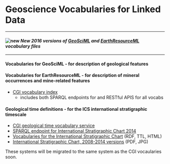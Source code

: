 # Geoscience Vocabularies for Linked Data

---

####  ![new](http://www.geosciml.com/theme/img/new.gif) *New 2016 versions of [GeoSciML](http://resource.geosciml.org/vocabulary/cgi/2016/) and [EarthResourceML](http://resource.geosciml.org/vocabulary/earthresourceml/2016/) vocabulary files*

---

#### **Vocabularies for GeoSciML** - for  description of geological features
#### **Vocabularies for EarthResourceML** - for description of mineral occurrences and mine-related features
* [CGI vocabulary index](http://resource.geosciml.net/def/voc/)
    * includes both SPARQL endpoints for and RESTful APIS for all vocabs

#### **Geological time definitions** - for  the ICS international stratigraphic timescale
* [CGI geological time vocabulary service](http://auscope-services.arrc.csiro.au/sissvoc/isc2013/collection)
* [SPARQL endpoint for International Stratigraphic Chart 2014](http://resource.geosciml.net/sparql/isc2014)
* [Vocabularies for the International Stratigraphic Chart](http://resource.geosciml.net/vocabulary/timescale/) (RDF, TTL, HTML)
* [International Stratigraphic Chart, 2008-2014 versions](http://www.stratigraphy.org/index.php/ics-chart-timescale) (PDF, JPG)

These systems will be migrated to the same system as the CGI vocaularies soon.